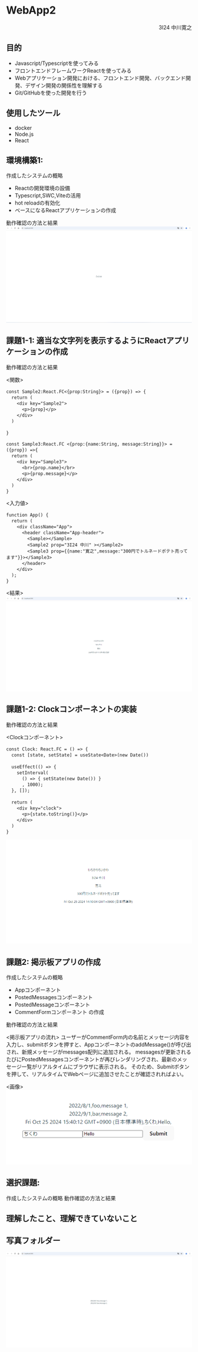 # WebApp2
<div style="text-align: right;">
3I24 中川寛之
</div>

## 目的

- Javascript/Typescriptを使ってみる
- フロントエンドフレームワークReactを使ってみる
- Webアプリケーション開発における、フロントエンド開発、バックエンド開発、デザイン開発の関係性を理解する
- Git/GitHubを使った開発を行う

## 使用したツール

- docker
- Node.js
- React 

## 環境構築1: 
作成したシステムの概略
- Reactの開発環境の設備
- Typescript,SWC,Viteの活用
- hot reloadの有効化
- ベースになるReactアプリケーションの作成

動作確認の方法と結果
![alt text](image.png)


## 課題1-1: 適当な文字列を表示するようにReactアプリケーションの作成

動作確認の方法と結果

<関数>
```tsx
const Sample2:React.FC<{prop:String}> = ({prop}) => {
  return (
    <div key="Sample2">
      <p>{prop}</p>
    </div>
  )

}
```
```tsx
const Sample3:React.FC <{prop:{name:String, message:String}}> = ({prop}) =>{
  return (
    <div key="Sample3">
      <br>{prop.name}</br>
      <p>{prop.message}</p>
    </div>
  )
}
```
<入力値>
```tsx
function App() {
  return (
    <div className="App">
      <header className="App-header">
        <Sample></Sample>
        <Sample2 prop="3I24 中川" ></Sample2>
        <Sample3 prop={{name:"寛之",message:"300円でトルネードポテト売ってます"}}></Sample3>
      </header>
    </div>
  );
}
```
<結果>
![alt text](image-1.png)


## 課題1-2: Clockコンポーネントの実装
動作確認の方法と結果

<Clockコンポーネント>

```tsx
const Clock: React.FC = () => {
  const [state, setState] = useState<Date>(new Date())

  useEffect(() => {
    setInterval(
      () => { setState(new Date()) }
      , 1000);
  }, []);

  return (
    <div key="clock">
      <p>{state.toString()}</p>
    </div>
  )
}
```
![alt text](image-3.png)


## 課題2: 掲示板アプリの作成
作成したシステムの概略  

- Appコンポーネント
- PostedMessagesコンポーネント
- PostedMessageコンポーネント
- CommentFormコンポーネント
の作成

動作確認の方法と結果

<掲示板アプリの流れ>
ユーザーがCommentForm内の名前とメッセージ内容を入力し、submitボタンを押すと、AppコンポーネントのaddMessage()が呼び出され、新規メッセージがmessages配列に追加される。
messagesが更新されるたびにPostedMessagesコンポーネントが再びレンダリングされ、最新のメッセージ一覧がリアルタイムにブラウザに表示される。
そのため、Submitボタンを押して、リアルタイムでWebページに追加させたことが確認されればよい。

<画像>
![alt text](image-5.png)



## 選択課題: 
作成したシステムの概略
動作確認の方法と結果
## 理解したこと、理解できていないこと






## 写真フォルダー



![alt text](image-4.png)
